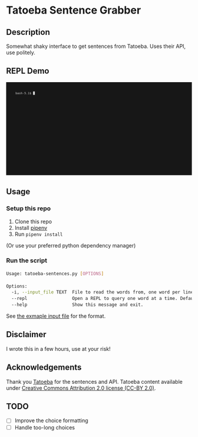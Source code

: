 # Tatoeba Sentence Grabber
## Description
Somewhat shaky interface to get sentences from Tatoeba. Uses their API, use politely.

## REPL Demo
![CLI Demo](./media/demo.gif)

## Usage
### Setup this repo
1. Clone this repo
2. Install [pipenv](https://pypi.org/project/pipenv/)
3. Run `pipenv install`

(Or use your preferred python dependency manager)

### Run the script

```bash
Usage: tatoeba-sentences.py [OPTIONS]

Options:
  -i, --input_file TEXT  File to read the words from, one word per line.
  --repl                 Open a REPL to query one word at a time. Default.
  --help                 Show this message and exit.
```

See [the exmaple input file](./data/input_test.txt) for the format.

## Disclaimer
I wrote this in a few hours, use at your risk!

## Acknowledgements
Thank you [Tatoeba](https://tatoeba.org/en/) for the sentences and API.
Tatoeba content available under [Creative Commons Attribution 2.0 license (CC-BY 2.0)](https://creativecommons.org/licenses/by/2.0/).

## TODO
- [ ] Improve the choice formatting
- [ ] Handle too-long choices
